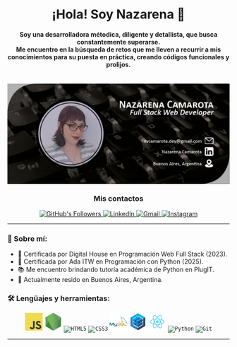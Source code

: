 <div id="header" align="center">
    <h1 align="center">¡Hola! Soy Nazarena 👋</h1>
    <h4>Soy una desarrolladora métodica, diligente y detallista, que busca constantemente superarse.<br>Me encuentro en la búsqueda de retos que me lleven a recurrir a mis conocimientos para su puesta en práctica, creando códigos funcionales y prolijos.</h4>
    <br>
    <img align="center" width=650px src="/img/nvc_card.png" margin-top="20px" margin-bottom="20px">
</div>
<div id="contactos">
    <h3 align="center">Mis contactos</h3>
<div align="center">
    <a href="https://github.com/nvcamarota">
        <img src="https://img.shields.io/github/followers/nvcamarota?color=fbbd0a&logo=github&style=for-the-badge" alt="GitHub's Followers">
    </a>
    <a href="https://www.linkedin.com/in/nazarena-camarota/">
        <img src="https://img.shields.io/badge/LinkedIn-0073b2?style=for-the-badge&logo=linkedin&logoColor=white" alt="LinkedIn">
    </a>
    <a href="mailto:nvcamarota.dev@gmail.com?subject=Propuesta%20de%20trabajo"><img src="https://img.shields.io/static/v1?message=Gmail&logo=gmail&label=&color=34a853&logoColor=white&labelColor=&style=for-the-badge" alt="Gmail">
    </a>
    <a href="https://www.instagram.com/nvc.exe">
        <img src="https://img.shields.io/badge/Instagram-d82678?style=for-the-badge&logo=instagram&logoColor=white" alt="Instagram">
    </a>
</div>

---

### 💬 Sobre mí:

- 👾 Certificada por Digital House en Programación Web Full Stack (2023). 
- 🐍 Certificada por Ada ITW en Programación con Python (2025).
- 📚 Me encuentro brindando tutoría académica de Python en PlugIT.
- 📍 Actualmente resido en Buenos Aires, Argentina.


### 🛠️ Lengüajes y herramientas:

<div align="center">
    <code><img height="40" alt="Javascript" src="https://raw.githubusercontent.com/github/explore/80688e429a7d4ef2fca1e82350fe8e3517d3494d/topics/javascript/javascript.png"></code>
    <code><img height="40" alt="Node.js" src="https://raw.githubusercontent.com/github/explore/80688e429a7d4ef2fca1e82350fe8e3517d3494d/topics/nodejs/nodejs.png"></code>
    <code><img height="40" alt="HTML5" src="https://img.freepik.com/iconos-gratis/html5_318-903450.jpg"></code>
    <code><img height="40" alt="CSS3" src="https://upload.wikimedia.org/wikipedia/commons/thumb/6/62/CSS3_logo.svg/2048px-CSS3_logo.svg.png"></code>
    <code><img height="40" alt="MySQL" src="https://raw.githubusercontent.com/devicons/devicon/1119b9f84c0290e0f0b38982099a2bd027a48bf1/icons/mysql/mysql-original-wordmark.svg"></code>
    <code><img height="40" alt="Sequelize" src="https://github.com/devicons/devicon/blob/1119b9f84c0290e0f0b38982099a2bd027a48bf1/icons/sequelize/sequelize-original.svg"></code>
    <code><img height="40" alt="React" src="https://raw.githubusercontent.com/github/explore/80688e429a7d4ef2fca1e82350fe8e3517d3494d/topics/react/react.png"></code>
    <code><img height="40" alt="Python" src="https://img.icons8.com/?size=100&id=13441&format=png&color=000000"></code>
    <code><img height="40" alt="Git" src="https://upload.wikimedia.org/wikipedia/commons/thumb/3/3f/Git_icon.svg/1200px-Git_icon.svg.png"></code>
</div>

---
